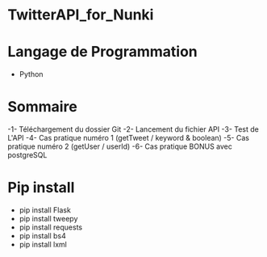 # TwitterAPI_for_Nunki

# Langage de Programmation

- Python

# Sommaire

-1- Téléchargement du dossier Git
-2- Lancement du fichier API
-3- Test de L'API
-4- Cas pratique numéro 1 (getTweet / keyword & boolean)
-5- Cas pratique numéro 2 (getUser / userId)
-6- Cas pratique BONUS avec postgreSQL

# Pip install

- pip install Flask
- pip install tweepy
- pip install requests
- pip install bs4
- pip install lxml

